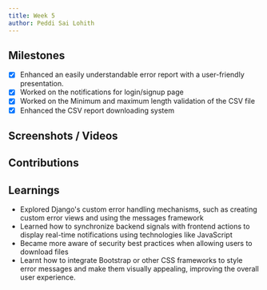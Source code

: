 ```yaml
---
title: Week 5
author: Peddi Sai Lohith
---
```


## Milestones

- [x] Enhanced an easily understandable error report with a user-friendly presentation.
- [x] Worked on the notifications for login/signup page
- [x] Worked on the Minimum and maximum length validation of the CSV file
- [x] Enhanced the CSV report downloading system

## Screenshots / Videos

## Contributions

## Learnings

- Explored Django's custom error handling mechanisms, such as creating custom error views and using the messages framework
- Learned how to synchronize backend signals with frontend actions to display real-time notifications using technologies like JavaScript
- Became more aware of security best practices when allowing users to download files
- Learnt how to integrate Bootstrap or other CSS frameworks to style error messages and make them visually appealing, improving the overall user experience.
